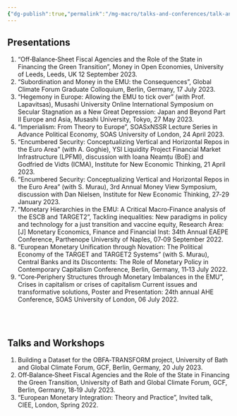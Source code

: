 ```yaml
---
{"dg-publish":true,"permalink":"/mg-macro/talks-and-conferences/talk-and-conferences/","created":"2023-12-11T22:40:02.142+00:00"}
---
```



## Presentations

1. “Off‐Balance‐Sheet Fiscal Agencies and the Role of the State in Financing the Green Transition”, Money in Open Economies, University of Leeds, Leeds, UK 12 September 2023.
2. “Subordination and Money in the EMU: the Consequences”, Global Climate Forum Graduate Colloquium, Berlin, Germany, 17 July 2023.
3. “Hegemony in Europe: Allowing the EMU to tick over” (with Prof. Lapavitsas), Musashi University Online International Symposium on Secular Stagnation as a New Great Depression: Japan and Beyond Part II Europe and Asia, Musashi University, Tokyo, 27 May 2023.
4. “Imperialism: From Theory to Europe”, SOASxNSSR Lecture Series in Advance Political Economy, SOAS University of London, 24 April 2023.
5. “Encumbered Security: Conceptualizing Vertical and Horizontal Repos in the Euro Area” (with A. Goghie), YSI Liquidity Project Financial Market Infrastructure (LPFMI), discussion with Ioana Neamțu (BoE) and Godfried de Vidts (ICMA), Institute for New Economic Thinking, 21 April 2023.
6. “Encumbered Security: Conceptualizing Vertical and Horizontal Repos in the Euro Area” (with S. Murau), 3rd Annual Money View Symposium, discussion with Dan Nielsen, Institute for New Economic Thinking, 27‐29 January 2023.
7. “Monetary Hierarchies in the EMU: A Critical Macro‐Finance analysis of the ESCB and TARGET2”, Tackling inequalities: New paradigms in policy and technology for a just transition and vaccine equity, Research Area: [J] Monetary Economics, Finance and Financial Inst: 34th Annual EAEPE Conference, Parthenope University of Naples, 07‐09 September 2022.
8. “European Monetary Unification through Novation: The Political Economy of the TARGET and TARGET2 Systems” (with S. Murau), Central Banks and its Discontents: The Role of Monetary Policy in Contemporary Capitalism Conference, Berlin, Germany, 11‐13 July 2022.
9. “Core‐Periphery Structures through Monetary Imbalances in the EMU”, Crises in capitalism or crises of capitalism Current issues and transformative solutions, Poster and Presentation: 24th annual AHE Conference, SOAS University of London, 06 July 2022.

<br />
<br />

## Talks and Workshops

1. Building a Dataset for the OBFA‐TRANSFORM project, University of Bath and Global Climate Forum, GCF, Berlin, Germany, 20 July 2023.
2. Off‐Balance‐Sheet Fiscal Agencies and the Role of the State in Financing the Green Transition, University of Bath and Global Climate Forum, GCF, Berlin, Germany, 18‐19 July 2023.
3. “European Monetary Integration: Theory and Practice”, Invited talk, CIEE, London, Spring 2022.